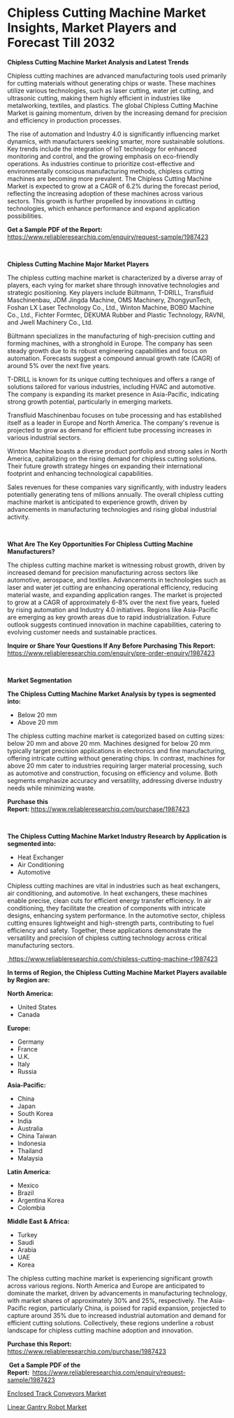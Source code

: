 <p><h1>Chipless Cutting Machine Market Insights, Market Players and Forecast Till 2032</h1></p><p><strong>Chipless Cutting Machine Market Analysis and Latest Trends</strong></p>
<p><p>Chipless cutting machines are advanced manufacturing tools used primarily for cutting materials without generating chips or waste. These machines utilize various technologies, such as laser cutting, water jet cutting, and ultrasonic cutting, making them highly efficient in industries like metalworking, textiles, and plastics. The global Chipless Cutting Machine Market is gaining momentum, driven by the increasing demand for precision and efficiency in production processes. </p><p>The rise of automation and Industry 4.0 is significantly influencing market dynamics, with manufacturers seeking smarter, more sustainable solutions. Key trends include the integration of IoT technology for enhanced monitoring and control, and the growing emphasis on eco-friendly operations. As industries continue to prioritize cost-effective and environmentally conscious manufacturing methods, chipless cutting machines are becoming more prevalent. The Chipless Cutting Machine Market is expected to grow at a CAGR of 6.2% during the forecast period, reflecting the increasing adoption of these machines across various sectors. This growth is further propelled by innovations in cutting technologies, which enhance performance and expand application possibilities.</p></p>
<p><strong>Get a Sample PDF of the Report:&nbsp;</strong> <a href="https://www.reliableresearchiq.com/enquiry/request-sample/1987423?utm_campaign=1141&utm_medium=2&utm_source=Github&utm_content=ia&utm_term=20022025&utm_id=chipless-cutting-machine">https://www.reliableresearchiq.com/enquiry/request-sample/1987423</a></p>
<p>&nbsp;</p>
<p><strong>Chipless Cutting Machine Major Market Players</strong></p>
<p><p>The chipless cutting machine market is characterized by a diverse array of players, each vying for market share through innovative technologies and strategic positioning. Key players include Bültmann, T-DRILL, Transfluid Maschinenbau, JDM Jingda Machine, OMS Machinery, ZhongyunTech, Foshan LX Laser Technology Co., Ltd., Winton Machine, BOBO Machine Co., Ltd., Fichter Formtec, DEKUMA Rubber and Plastic Technology, RAVNI, and Jwell Machinery Co., Ltd.</p><p>Bültmann specializes in the manufacturing of high-precision cutting and forming machines, with a stronghold in Europe. The company has seen steady growth due to its robust engineering capabilities and focus on automation. Forecasts suggest a compound annual growth rate (CAGR) of around 5% over the next five years.</p><p>T-DRILL is known for its unique cutting techniques and offers a range of solutions tailored for various industries, including HVAC and automotive. The company is expanding its market presence in Asia-Pacific, indicating strong growth potential, particularly in emerging markets.</p><p>Transfluid Maschinenbau focuses on tube processing and has established itself as a leader in Europe and North America. The company's revenue is projected to grow as demand for efficient tube processing increases in various industrial sectors.</p><p>Winton Machine boasts a diverse product portfolio and strong sales in North America, capitalizing on the rising demand for chipless cutting solutions. Their future growth strategy hinges on expanding their international footprint and enhancing technological capabilities.</p><p>Sales revenues for these companies vary significantly, with industry leaders potentially generating tens of millions annually. The overall chipless cutting machine market is anticipated to experience growth, driven by advancements in manufacturing technologies and rising global industrial activity.</p></p>
<p>&nbsp;</p>
<p><strong>What Are The Key Opportunities For Chipless Cutting Machine Manufacturers?</strong></p>
<p><p>The chipless cutting machine market is witnessing robust growth, driven by increased demand for precision manufacturing across sectors like automotive, aerospace, and textiles. Advancements in technologies such as laser and water jet cutting are enhancing operational efficiency, reducing material waste, and expanding application ranges. The market is projected to grow at a CAGR of approximately 6-8% over the next five years, fueled by rising automation and Industry 4.0 initiatives. Regions like Asia-Pacific are emerging as key growth areas due to rapid industrialization. Future outlook suggests continued innovation in machine capabilities, catering to evolving customer needs and sustainable practices.</p></p>
<p><strong>Inquire or Share Your Questions If Any Before Purchasing This Report:</strong> <a href="https://www.reliableresearchiq.com/enquiry/pre-order-enquiry/1987423?utm_campaign=1141&utm_medium=2&utm_source=Github&utm_content=ia&utm_term=20022025&utm_id=chipless-cutting-machine">https://www.reliableresearchiq.com/enquiry/pre-order-enquiry/1987423</a></p>
<p>&nbsp;</p>
<p><strong>Market Segmentation</strong></p>
<p><strong>The Chipless Cutting Machine Market Analysis by types is segmented into:</strong></p>
<p><ul><li>Below 20 mm</li><li>Above 20 mm</li></ul></p>
<p><p>The chipless cutting machine market is categorized based on cutting sizes: below 20 mm and above 20 mm. Machines designed for below 20 mm typically target precision applications in electronics and fine manufacturing, offering intricate cutting without generating chips. In contrast, machines for above 20 mm cater to industries requiring larger material processing, such as automotive and construction, focusing on efficiency and volume. Both segments emphasize accuracy and versatility, addressing diverse industry needs while minimizing waste.</p></p>
<p><strong>Purchase this Report:&nbsp;</strong><a href="https://www.reliableresearchiq.com/purchase/1987423?utm_campaign=1141&utm_medium=2&utm_source=Github&utm_content=ia&utm_term=20022025&utm_id=chipless-cutting-machine">https://www.reliableresearchiq.com/purchase/1987423</a></p>
<p>&nbsp;</p>
<p><strong>The Chipless Cutting Machine Market Industry Research by Application is segmented into:</strong></p>
<p><ul><li>Heat Exchanger</li><li>Air Conditioning</li><li>Automotive</li></ul></p>
<p><p>Chipless cutting machines are vital in industries such as heat exchangers, air conditioning, and automotive. In heat exchangers, these machines enable precise, clean cuts for efficient energy transfer efficiency. In air conditioning, they facilitate the creation of components with intricate designs, enhancing system performance. In the automotive sector, chipless cutting ensures lightweight and high-strength parts, contributing to fuel efficiency and safety. Together, these applications demonstrate the versatility and precision of chipless cutting technology across critical manufacturing sectors.</p></p>
<p><a href="https://www.reliableresearchiq.com/chipless-cutting-machine-r1987423?utm_campaign=1141&utm_medium=2&utm_source=Github&utm_content=ia&utm_term=20022025&utm_id=chipless-cutting-machine">&nbsp;https://www.reliableresearchiq.com/chipless-cutting-machine-r1987423</a></p>
<p><strong>In terms of Region, the Chipless Cutting Machine Market Players available by Region are:</strong></p>
<p>
    <p> <strong> North America: </strong>
        <ul>
            <li>United States</li>
            <li>Canada</li>
        </ul>
        </p> 
    <p> <strong> Europe: </strong>
        <ul>
            <li>Germany</li>
            <li>France</li>
            <li>U.K.</li>
            <li>Italy</li>
            <li>Russia</li>
        </ul>
        </p> 
    <p> <strong> Asia-Pacific: </strong>
        <ul>
            <li>China</li>
            <li>Japan</li>
            <li>South Korea</li>
            <li>India</li>
            <li>Australia</li>
            <li>China Taiwan</li>
            <li>Indonesia</li>
            <li>Thailand</li>
            <li>Malaysia</li>
        </ul>
        </p> 
    <p> <strong> Latin America: </strong>
        <ul>
            <li>Mexico</li>
            <li>Brazil</li>
            <li>Argentina Korea</li>
            <li>Colombia</li>
        </ul>
        </p> 
    <p> <strong> Middle East & Africa: </strong>
        <ul>
            <li>Turkey</li>
            <li>Saudi</li>
            <li>Arabia</li>
            <li>UAE</li>
            <li>Korea</li>
        </ul>
    </p>
    </p>
<p><p>The chipless cutting machine market is experiencing significant growth across various regions. North America and Europe are anticipated to dominate the market, driven by advancements in manufacturing technology, with market shares of approximately 30% and 25%, respectively. The Asia-Pacific region, particularly China, is poised for rapid expansion, projected to capture around 35% due to increased industrial automation and demand for efficient cutting solutions. Collectively, these regions underline a robust landscape for chipless cutting machine adoption and innovation.</p></p>
<p><strong>Purchase this Report: </strong><a href="https://www.reliableresearchiq.com/purchase/1987423?utm_campaign=1141&utm_medium=2&utm_source=Github&utm_content=ia&utm_term=20022025&utm_id=chipless-cutting-machine">https://www.reliableresearchiq.com/purchase/1987423</a></p>
<p>&nbsp;<strong>Get a Sample PDF of the Report:&nbsp;&nbsp;</strong><a href="https://www.reliableresearchiq.com/enquiry/request-sample/1987423?utm_campaign=1141&utm_medium=2&utm_source=Github&utm_content=ia&utm_term=20022025&utm_id=chipless-cutting-machine">https://www.reliableresearchiq.com/enquiry/request-sample/1987423</a></p>
<p><strong></strong></p>
<p><p><a href="https://github.com/juniordelafrance/Market-Research-Report-List-5/blob/main/enclosed-track-conveyors-market.md?utm_campaign=1141&utm_medium=2&utm_source=Github&utm_content=ia&utm_term=20022025&utm_id=chipless-cutting-machine">Enclosed Track Conveyors Market</a></p><p><a href="https://github.com/dawudhort/Market-Research-Report-List-1/blob/main/linear-gantry-robot-market.md?utm_campaign=1141&utm_medium=2&utm_source=Github&utm_content=ia&utm_term=20022025&utm_id=chipless-cutting-machine">Linear Gantry Robot Market</a></p></p>